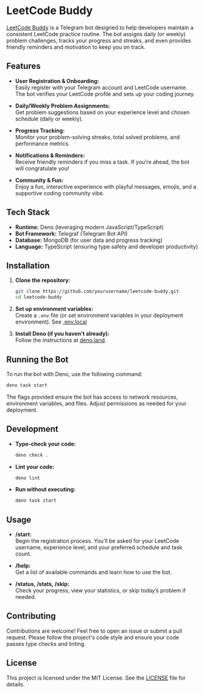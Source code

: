 # LeetCode Buddy

[LeetCode Buddy](http://t.me/leetcodebuddy_bot) is a Telegram bot designed to help developers maintain a consistent LeetCode practice routine. The bot assigns daily (or weekly) problem challenges, tracks your progress and streaks, and even provides friendly reminders and motivation to keep you on track.

## Features

- **User Registration & Onboarding:**  
  Easily register with your Telegram account and LeetCode username. The bot verifies your LeetCode profile and sets up your coding journey.

- **Daily/Weekly Problem Assignments:**  
  Get problem suggestions based on your experience level and chosen schedule (daily or weekly).

- **Progress Tracking:**  
  Monitor your problem-solving streaks, total solved problems, and performance metrics.

- **Notifications & Reminders:**  
  Receive friendly reminders if you miss a task. If you’re ahead, the bot will congratulate you!

- **Community & Fun:**  
  Enjoy a fun, interactive experience with playful messages, emojis, and a supportive coding community vibe.

## Tech Stack

- **Runtime:** Deno (leveraging modern JavaScript/TypeScript)
- **Bot Framework:** Telegraf (Telegram Bot API)
- **Database:** MongoDB (for user data and progress tracking)
- **Language:** TypeScript (ensuring type safety and developer productivity)

## Installation

1. **Clone the repository:**

   ```bash
   git clone https://github.com/yourusername/leetcode-buddy.git
   cd leetcode-buddy
   ```

2. **Set up environment variables:**  
   Create a `.env` file (or set environment variables in your deployment environment). See [.env.local](.env.local)

3. **Install Deno (if you haven't already):**  
   Follow the instructions at [deno.land](https://deno.land/#installation).

## Running the Bot

To run the bot with Deno, use the following command:

```bash
deno task start
```

The flags provided ensure the bot has access to network resources, environment variables, and files. Adjust permissions as needed for your deployment.

## Development

- **Type-check your code:**

  ```bash
  deno check .
  ```

- **Lint your code:**

  ```bash
  deno lint
  ```

- **Run without executing:**

  ```bash
  deno task start
  ```

## Usage

- **/start:**  
  Begin the registration process. You’ll be asked for your LeetCode username, experience level, and your preferred schedule and task count.

- **/help:**  
  Get a list of available commands and learn how to use the bot.

- **/status, /stats, /skip:**  
  Check your progress, view your statistics, or skip today’s problem if needed.

## Contributing

Contributions are welcome! Feel free to open an issue or submit a pull request. Please follow the project's code style and ensure your code passes type checks and linting.

## License

This project is licensed under the MIT License. See the [LICENSE](LICENSE) file for details.